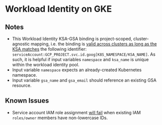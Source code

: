 # Workload Identity on GKE

## Notes

* This Workload Identity KSA-GSA binding is project-scoped, cluster-agnostic mapping, i.e. the binding is [valid across clusters as long as the KSA matches](https://cloud.google.com/kubernetes-engine/docs/how-to/workload-identity#sharing_identities_across_clusters) the following identifier: `serviceAccount:GCP_PROJECT.svc.id.goog[K8S_NAMESPACE/KSA_NAME]`. As such, it is helpful if input variables `namespace` and `ksa_name` is unique within the workload identity pool.
* Input variable `namespace` expects an already-created Kubernetes namespace.
* Input variable `gsa_name` and `gsa_email` should reference an existing GSA resource.

## Known Issues

* Service account IAM role assignment [will fail](https://github.com/terraform-providers/terraform-provider-google/issues/4276) when existing IAM `roles/owner` members have non-lowercase IDs.
